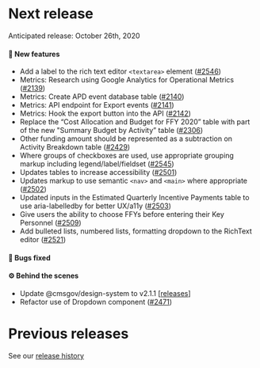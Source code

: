# Next release

Anticipated release: October 26th, 2020

#### 🚀 New features

- Add a label to the rich text editor `<textarea>` element ([#2546])
- Metrics: Research using Google Analytics for Operational Metrics ([#2139])
- Metrics: Create APD event database table ([#2140])
- Metrics: API endpoint for Export events ([#2141])
- Metrics: Hook the export button into the API ([#2142])
- Replace the “Cost Allocation and Budget for FFY 2020” table with part of the new "Summary Budget by Activity” table ([#2306])
- Other funding amount should be represented as a subtraction on Activity Breakdown table ([#2429])
- Where groups of checkboxes are used, use appropriate grouping markup including legend/label/fieldset ([#2545])
- Updates tables to increase accessibility ([#2501])
- Updates markup to use semantic `<nav>` and `<main>` where appropriate ([#2502])
- Updated inputs in the Estimated Quarterly Incentive Payments table to use aria-labelledby for better UX/a11y ([#2503])
- Give users the ability to choose FFYs before entering their Key Personnel ([#2509])
- Add bulleted lists, numbered lists, formatting dropdown to the RichText editor ([#2521])

#### 🐛 Bugs fixed

#### ⚙️ Behind the scenes

- Update @cmsgov/design-system to v2.1.1 [[releases](https://github.com/CMSgov/design-system/releases)]
- Refactor use of Dropdown component ([#2471])

# Previous releases

See our [release history](https://github.com/CMSgov/eAPD/releases)

[#2471]: https://github.com/CMSgov/eAPD/issues/2471
[#2322]: https://github.com/CMSgov/eAPD/issues/2322
[#2546]: https://github.com/CMSgov/eAPD/issues/2546
[#2139]: https://github.com/CMSgov/eAPD/issues/2139
[#2140]: https://github.com/CMSgov/eAPD/issues/2140
[#2141]: https://github.com/CMSgov/eAPD/issues/2141
[#2142]: https://github.com/CMSgov/eAPD/issues/2142
[#2306]: https://github.com/CMSgov/eAPD/issues/2306
[#2429]: https://github.com/CMSgov/eAPD/issues/2429
[#2545]: https://github.com/CMSgov/eAPD/issues/2545
[#2501]: https://github.com/CMSgov/eAPD/issues/2501
[#2502]: https://github.com/CMSgov/eAPD/issues/2502
[#2503]: https://github.com/CMSgov/eAPD/issues/2503
[#2509]: https://github.com/CMSgov/eAPD/issues/2509
[#2521]: https://github.com/CMSgov/eAPD/issues/2521
